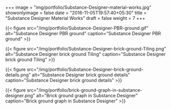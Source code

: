 +++
image = "img/portfolio/Substance-Designer-material-works.jpg"
showonlyimage = false
date = "2016-11-05T19:57:40+05:30"
title = "Substance Designer Material Works"
draft = false
weight = 7
+++

{{< figure src="/img/portfolio/Substance-Designer-PBR-ground.gif" alt="Substance Designer PBR ground" caption="Substance Designer PBR ground" >}}

{{< figure src="/img/portfolio/Substance-Designer-brick-ground-Tiling.png" alt="Substance Designer brick ground Tiling" caption="Substance Designer brick ground Tiling" >}}

{{< figure src="/img/portfolio/Substance-Designer-brick-ground-details.png" alt="Substance Designer brick ground details" caption="Substance Designer brick ground details" >}}

{{< figure src="/img/portfolio/brick-ground-graph-in-substance-designer.png" alt="Brick ground graph in Substance Designer" caption="Brick ground graph in Substance Designer" >}}

<!-- {{< figure src="/img/portfolio/brick-ground-concept-in-substance-designer.png" alt="Brick ground concept in Substance Designer" caption="Brick ground concept in Substance Designer" >}} -->
